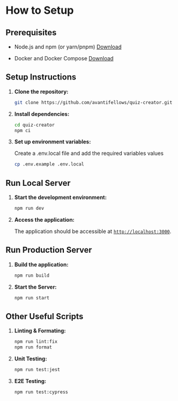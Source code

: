 # How to Setup

## Prerequisites

- Node.js and npm (or yarn/pnpm) [Download](https://nodejs.org/en/download)

- Docker and Docker Compose [Download](https://docs.docker.com/get-docker/)

## Setup Instructions

1. **Clone the repository:**

   ```bash
   git clone https://github.com/avantifellows/quiz-creator.git
   ```

2. **Install dependencies:**

   ```bash
   cd quiz-creator
   npm ci
   ```

3. **Set up environment variables:**

   Create a .env.local file and add the required variables values

   ```bash
   cp .env.example .env.local
   ```

## Run Local Server

1. **Start the development environment:**

   ```bash
   npm run dev
   ```

2. **Access the application:**

   The application should be accessible at [`http://localhost:3000`](http://localhost:3000).

## Run Production Server

1. **Build the application:**

   ```bash
   npm run build
   ```

2. **Start the Server:**

   ```bash
   npm run start
   ```

## Other Useful Scripts

1. **Linting & Formating:**

   ```bash
   npm run lint:fix
   npm run format
   ```

2. **Unit Testing:**

   ```bash
   npm run test:jest
   ```

3. **E2E Testing:**

   ```bash
   npm run test:cypress
   ```
